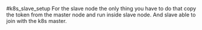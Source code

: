 #k8s_slave_setup
For the slave node the only thing you have to do that copy the token from the master node and run inside slave node.
And slave able to join with the k8s master.
